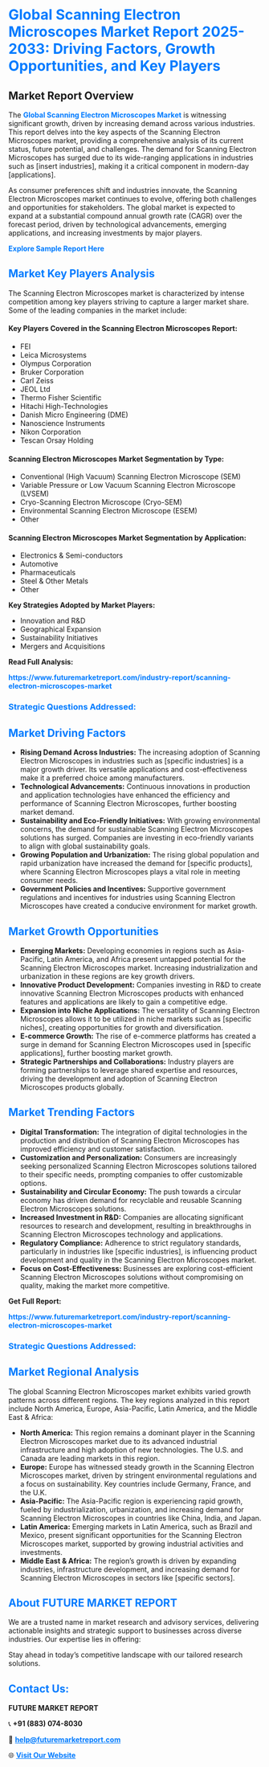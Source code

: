<h1 style="color: #007BFF;">Global Scanning Electron Microscopes Market Report 2025-2033: Driving Factors, Growth Opportunities, and Key Players</h1>

<section id="overview">
<h2>Market Report Overview</h2>
<p>The <a href="https://www.futuremarketreport.com/industry-report/scanning-electron-microscopes-market" style="color: #007BFF; text-decoration: none;"><strong>Global Scanning Electron Microscopes Market</strong></a> is witnessing significant growth, driven by increasing demand across various industries. This report delves into the key aspects of the Scanning Electron Microscopes market, providing a comprehensive analysis of its current status, future potential, and challenges. The demand for Scanning Electron Microscopes has surged due to its wide-ranging applications in industries such as [insert industries], making it a critical component in modern-day [applications].</p>
<p>As consumer preferences shift and industries innovate, the Scanning Electron Microscopes market continues to evolve, offering both challenges and opportunities for stakeholders. The global market is expected to expand at a substantial compound annual growth rate (CAGR) over the forecast period, driven by technological advancements, emerging applications, and increasing investments by major players.</p>
</section>

<section id="overview">
<p><a href="https://www.futuremarketreport.com/request-sample/reportId=51749" style="color: #007BFF; text-decoration: none;"><strong>Explore Sample Report Here</strong></a></p>
</section>

<section id="key-players">
<h2 style="color: #007BFF;">Market Key Players Analysis</h2>
<p>The Scanning Electron Microscopes market is characterized by intense competition among key players striving to capture a larger market share. Some of the leading companies in the market include:</p>
<h4>Key Players Covered in the Scanning Electron Microscopes Report:</h4>
<ul><li>FEI</li><li>Leica Microsystems</li><li>Olympus Corporation</li><li>Bruker Corporation</li><li>Carl Zeiss</li><li>JEOL Ltd</li><li>Thermo Fisher Scientific</li><li>Hitachi High-Technologies</li><li>Danish Micro Engineering (DME)</li><li>Nanoscience Instruments</li><li>Nikon Corporation</li><li>Tescan Orsay Holding</li></ul>
<h4>Scanning Electron Microscopes Market Segmentation by Type:</h4>
<ul><li>Conventional (High Vacuum) Scanning Electron Microscope (SEM)</li><li>Variable Pressure or Low Vacuum Scanning Electron Microscope (LVSEM)</li><li>Cryo-Scanning Electron Microscope (Cryo-SEM)</li><li>Environmental Scanning Electron Microscope (ESEM)</li><li>Other</li></ul>

<h4>Scanning Electron Microscopes Market Segmentation by Application:</h4>
<ul><li>Electronics &amp; Semi-conductors</li><li>Automotive</li><li>Pharmaceuticals</li><li>Steel &amp; Other Metals</li><li>Other</li></ul>
<p><strong>Key Strategies Adopted by Market Players:</strong></p>
<ul>
<li>Innovation and R&D</li>
<li>Geographical Expansion</li>
<li>Sustainability Initiatives</li>
<li>Mergers and Acquisitions</li>
</ul>
</section>

<section>
<p><strong>Read Full Analysis: </strong></p><a href="https://www.futuremarketreport.com/industry-report/scanning-electron-microscopes-market" style="color: #007BFF; text-decoration: none;"><strong>https://www.futuremarketreport.com/industry-report/scanning-electron-microscopes-market</strong></a>
<h3 style="color: #007BFF;">Strategic Questions Addressed:</h3>
</section>

<section id="driving-factors">
<h2 style="color: #007BFF;">Market Driving Factors</h2>
<ul>
<li><strong>Rising Demand Across Industries:</strong> The increasing adoption of Scanning Electron Microscopes in industries such as [specific industries] is a major growth driver. Its versatile applications and cost-effectiveness make it a preferred choice among manufacturers.</li>
<li><strong>Technological Advancements:</strong> Continuous innovations in production and application technologies have enhanced the efficiency and performance of Scanning Electron Microscopes, further boosting market demand.</li>
<li><strong>Sustainability and Eco-Friendly Initiatives:</strong> With growing environmental concerns, the demand for sustainable Scanning Electron Microscopes solutions has surged. Companies are investing in eco-friendly variants to align with global sustainability goals.</li>
<li><strong>Growing Population and Urbanization:</strong> The rising global population and rapid urbanization have increased the demand for [specific products], where Scanning Electron Microscopes plays a vital role in meeting consumer needs.</li>
<li><strong>Government Policies and Incentives:</strong> Supportive government regulations and incentives for industries using Scanning Electron Microscopes have created a conducive environment for market growth.</li>
</ul>
</section>

<section id="growth-opportunities">
<h2 style="color: #007BFF;">Market Growth Opportunities</h2>
<ul>
<li><strong>Emerging Markets:</strong> Developing economies in regions such as Asia-Pacific, Latin America, and Africa present untapped potential for the Scanning Electron Microscopes market. Increasing industrialization and urbanization in these regions are key growth drivers.</li>
<li><strong>Innovative Product Development:</strong> Companies investing in R&D to create innovative Scanning Electron Microscopes products with enhanced features and applications are likely to gain a competitive edge.</li>
<li><strong>Expansion into Niche Applications:</strong> The versatility of Scanning Electron Microscopes allows it to be utilized in niche markets such as [specific niches], creating opportunities for growth and diversification.</li>
<li><strong>E-commerce Growth:</strong> The rise of e-commerce platforms has created a surge in demand for Scanning Electron Microscopes used in [specific applications], further boosting market growth.</li>
<li><strong>Strategic Partnerships and Collaborations:</strong> Industry players are forming partnerships to leverage shared expertise and resources, driving the development and adoption of Scanning Electron Microscopes products globally.</li>
</ul>
</section>

<section id="trending-factors">
<h2 style="color: #007BFF;">Market Trending Factors</h2>
<ul>
<li><strong>Digital Transformation:</strong> The integration of digital technologies in the production and distribution of Scanning Electron Microscopes has improved efficiency and customer satisfaction.</li>
<li><strong>Customization and Personalization:</strong> Consumers are increasingly seeking personalized Scanning Electron Microscopes solutions tailored to their specific needs, prompting companies to offer customizable options.</li>
<li><strong>Sustainability and Circular Economy:</strong> The push towards a circular economy has driven demand for recyclable and reusable Scanning Electron Microscopes solutions.</li>
<li><strong>Increased Investment in R&D:</strong> Companies are allocating significant resources to research and development, resulting in breakthroughs in Scanning Electron Microscopes technology and applications.</li>
<li><strong>Regulatory Compliance:</strong> Adherence to strict regulatory standards, particularly in industries like [specific industries], is influencing product development and quality in the Scanning Electron Microscopes market.</li>
<li><strong>Focus on Cost-Effectiveness:</strong> Businesses are exploring cost-efficient Scanning Electron Microscopes solutions without compromising on quality, making the market more competitive.</li>
</ul>
</section>

<section>
<p><strong>Get Full Report: </strong></p><a href="https://www.futuremarketreport.com/industry-report/scanning-electron-microscopes-market" style="color: #007BFF; text-decoration: none;"><strong>https://www.futuremarketreport.com/industry-report/scanning-electron-microscopes-market</strong></a>
<h3 style="color: #007BFF;">Strategic Questions Addressed:</h3>
</section>


<section id="regional-analysis">
<h2 style="color: #007BFF;">Market Regional Analysis</h2>
<p>The global Scanning Electron Microscopes market exhibits varied growth patterns across different regions. The key regions analyzed in this report include North America, Europe, Asia-Pacific, Latin America, and the Middle East & Africa:</p>
<ul>
<li><strong>North America:</strong> This region remains a dominant player in the Scanning Electron Microscopes market due to its advanced industrial infrastructure and high adoption of new technologies. The U.S. and Canada are leading markets in this region.</li>
<li><strong>Europe:</strong> Europe has witnessed steady growth in the Scanning Electron Microscopes market, driven by stringent environmental regulations and a focus on sustainability. Key countries include Germany, France, and the U.K.</li>
<li><strong>Asia-Pacific:</strong> The Asia-Pacific region is experiencing rapid growth, fueled by industrialization, urbanization, and increasing demand for Scanning Electron Microscopes in countries like China, India, and Japan.</li>
<li><strong>Latin America:</strong> Emerging markets in Latin America, such as Brazil and Mexico, present significant opportunities for the Scanning Electron Microscopes market, supported by growing industrial activities and investments.</li>
<li><strong>Middle East & Africa:</strong> The region’s growth is driven by expanding industries, infrastructure development, and increasing demand for Scanning Electron Microscopes in sectors like [specific sectors].</li>
</ul>
</section>

<footer>
<h2 style="color: #007BFF;">About FUTURE MARKET REPORT</h2>
<p>We are a trusted name in market research and advisory services, delivering actionable insights and strategic support to businesses across diverse industries. Our expertise lies in offering:</p>

<p>Stay ahead in today’s competitive landscape with our tailored research solutions.</p>

<h2 style="color: #007BFF;">Contact Us:</h2>
<p><strong>FUTURE MARKET REPORT</strong></p>
<p>📞 <strong>+91 (883) 074-8030</strong></p>
<p>📧 <strong><a href="mailto:help@futuremarketreport.com" style="color: #007BFF;">help@futuremarketreport.com</a></strong></p>
<p>🌐 <strong><a href="https://www.futuremarketreport.com/" style="color: #007BFF;">Visit Our Website</a></strong></p>
</footer>